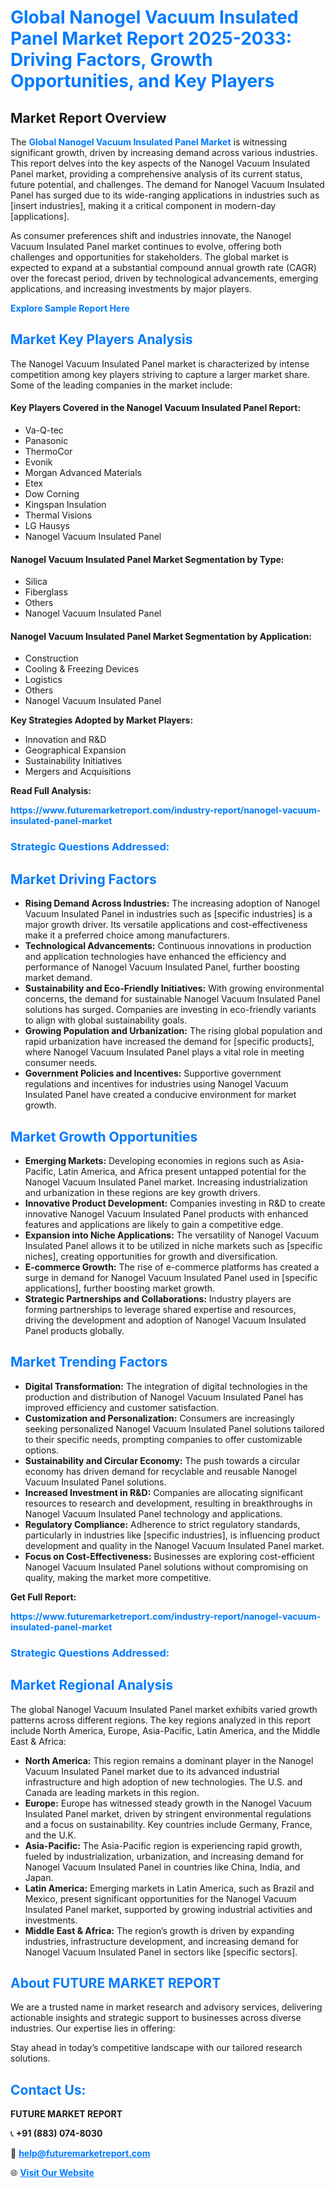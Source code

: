 <h1 style="color: #007BFF;">Global Nanogel Vacuum Insulated Panel Market Report 2025-2033: Driving Factors, Growth Opportunities, and Key Players</h1>

<section id="overview">
<h2>Market Report Overview</h2>
<p>The <a href="https://www.futuremarketreport.com/industry-report/nanogel-vacuum-insulated-panel-market" style="color: #007BFF; text-decoration: none;"><strong>Global Nanogel Vacuum Insulated Panel Market</strong></a> is witnessing significant growth, driven by increasing demand across various industries. This report delves into the key aspects of the Nanogel Vacuum Insulated Panel market, providing a comprehensive analysis of its current status, future potential, and challenges. The demand for Nanogel Vacuum Insulated Panel has surged due to its wide-ranging applications in industries such as [insert industries], making it a critical component in modern-day [applications].</p>
<p>As consumer preferences shift and industries innovate, the Nanogel Vacuum Insulated Panel market continues to evolve, offering both challenges and opportunities for stakeholders. The global market is expected to expand at a substantial compound annual growth rate (CAGR) over the forecast period, driven by technological advancements, emerging applications, and increasing investments by major players.</p>
</section>

<section id="overview">
<p><a href="https://www.futuremarketreport.com/request-sample/reportId=107244" style="color: #007BFF; text-decoration: none;"><strong>Explore Sample Report Here</strong></a></p>
</section>

<section id="key-players">
<h2 style="color: #007BFF;">Market Key Players Analysis</h2>
<p>The Nanogel Vacuum Insulated Panel market is characterized by intense competition among key players striving to capture a larger market share. Some of the leading companies in the market include:</p>
<h4>Key Players Covered in the Nanogel Vacuum Insulated Panel Report:</h4>
<ul><li>Va-Q-tec</li><li>Panasonic</li><li>ThermoCor</li><li>Evonik</li><li>Morgan Advanced Materials</li><li>Etex</li><li>Dow Corning</li><li>Kingspan Insulation</li><li>Thermal Visions</li><li>LG Hausys</li><li>Nanogel Vacuum Insulated Panel</li></ul>
<h4>Nanogel Vacuum Insulated Panel Market Segmentation by Type:</h4>
<ul><li>Silica</li><li>Fiberglass</li><li>Others</li><li>Nanogel Vacuum Insulated Panel</li></ul>

<h4>Nanogel Vacuum Insulated Panel Market Segmentation by Application:</h4>
<ul><li>Construction</li><li>Cooling &amp; Freezing Devices</li><li>Logistics</li><li>Others</li><li>Nanogel Vacuum Insulated Panel</li></ul>
<p><strong>Key Strategies Adopted by Market Players:</strong></p>
<ul>
<li>Innovation and R&D</li>
<li>Geographical Expansion</li>
<li>Sustainability Initiatives</li>
<li>Mergers and Acquisitions</li>
</ul>
</section>

<section>
<p><strong>Read Full Analysis: </strong></p><a href="https://www.futuremarketreport.com/industry-report/nanogel-vacuum-insulated-panel-market" style="color: #007BFF; text-decoration: none;"><strong>https://www.futuremarketreport.com/industry-report/nanogel-vacuum-insulated-panel-market</strong></a>
<h3 style="color: #007BFF;">Strategic Questions Addressed:</h3>
</section>

<section id="driving-factors">
<h2 style="color: #007BFF;">Market Driving Factors</h2>
<ul>
<li><strong>Rising Demand Across Industries:</strong> The increasing adoption of Nanogel Vacuum Insulated Panel in industries such as [specific industries] is a major growth driver. Its versatile applications and cost-effectiveness make it a preferred choice among manufacturers.</li>
<li><strong>Technological Advancements:</strong> Continuous innovations in production and application technologies have enhanced the efficiency and performance of Nanogel Vacuum Insulated Panel, further boosting market demand.</li>
<li><strong>Sustainability and Eco-Friendly Initiatives:</strong> With growing environmental concerns, the demand for sustainable Nanogel Vacuum Insulated Panel solutions has surged. Companies are investing in eco-friendly variants to align with global sustainability goals.</li>
<li><strong>Growing Population and Urbanization:</strong> The rising global population and rapid urbanization have increased the demand for [specific products], where Nanogel Vacuum Insulated Panel plays a vital role in meeting consumer needs.</li>
<li><strong>Government Policies and Incentives:</strong> Supportive government regulations and incentives for industries using Nanogel Vacuum Insulated Panel have created a conducive environment for market growth.</li>
</ul>
</section>

<section id="growth-opportunities">
<h2 style="color: #007BFF;">Market Growth Opportunities</h2>
<ul>
<li><strong>Emerging Markets:</strong> Developing economies in regions such as Asia-Pacific, Latin America, and Africa present untapped potential for the Nanogel Vacuum Insulated Panel market. Increasing industrialization and urbanization in these regions are key growth drivers.</li>
<li><strong>Innovative Product Development:</strong> Companies investing in R&D to create innovative Nanogel Vacuum Insulated Panel products with enhanced features and applications are likely to gain a competitive edge.</li>
<li><strong>Expansion into Niche Applications:</strong> The versatility of Nanogel Vacuum Insulated Panel allows it to be utilized in niche markets such as [specific niches], creating opportunities for growth and diversification.</li>
<li><strong>E-commerce Growth:</strong> The rise of e-commerce platforms has created a surge in demand for Nanogel Vacuum Insulated Panel used in [specific applications], further boosting market growth.</li>
<li><strong>Strategic Partnerships and Collaborations:</strong> Industry players are forming partnerships to leverage shared expertise and resources, driving the development and adoption of Nanogel Vacuum Insulated Panel products globally.</li>
</ul>
</section>

<section id="trending-factors">
<h2 style="color: #007BFF;">Market Trending Factors</h2>
<ul>
<li><strong>Digital Transformation:</strong> The integration of digital technologies in the production and distribution of Nanogel Vacuum Insulated Panel has improved efficiency and customer satisfaction.</li>
<li><strong>Customization and Personalization:</strong> Consumers are increasingly seeking personalized Nanogel Vacuum Insulated Panel solutions tailored to their specific needs, prompting companies to offer customizable options.</li>
<li><strong>Sustainability and Circular Economy:</strong> The push towards a circular economy has driven demand for recyclable and reusable Nanogel Vacuum Insulated Panel solutions.</li>
<li><strong>Increased Investment in R&D:</strong> Companies are allocating significant resources to research and development, resulting in breakthroughs in Nanogel Vacuum Insulated Panel technology and applications.</li>
<li><strong>Regulatory Compliance:</strong> Adherence to strict regulatory standards, particularly in industries like [specific industries], is influencing product development and quality in the Nanogel Vacuum Insulated Panel market.</li>
<li><strong>Focus on Cost-Effectiveness:</strong> Businesses are exploring cost-efficient Nanogel Vacuum Insulated Panel solutions without compromising on quality, making the market more competitive.</li>
</ul>
</section>

<section>
<p><strong>Get Full Report: </strong></p><a href="https://www.futuremarketreport.com/industry-report/nanogel-vacuum-insulated-panel-market" style="color: #007BFF; text-decoration: none;"><strong>https://www.futuremarketreport.com/industry-report/nanogel-vacuum-insulated-panel-market</strong></a>
<h3 style="color: #007BFF;">Strategic Questions Addressed:</h3>
</section>


<section id="regional-analysis">
<h2 style="color: #007BFF;">Market Regional Analysis</h2>
<p>The global Nanogel Vacuum Insulated Panel market exhibits varied growth patterns across different regions. The key regions analyzed in this report include North America, Europe, Asia-Pacific, Latin America, and the Middle East & Africa:</p>
<ul>
<li><strong>North America:</strong> This region remains a dominant player in the Nanogel Vacuum Insulated Panel market due to its advanced industrial infrastructure and high adoption of new technologies. The U.S. and Canada are leading markets in this region.</li>
<li><strong>Europe:</strong> Europe has witnessed steady growth in the Nanogel Vacuum Insulated Panel market, driven by stringent environmental regulations and a focus on sustainability. Key countries include Germany, France, and the U.K.</li>
<li><strong>Asia-Pacific:</strong> The Asia-Pacific region is experiencing rapid growth, fueled by industrialization, urbanization, and increasing demand for Nanogel Vacuum Insulated Panel in countries like China, India, and Japan.</li>
<li><strong>Latin America:</strong> Emerging markets in Latin America, such as Brazil and Mexico, present significant opportunities for the Nanogel Vacuum Insulated Panel market, supported by growing industrial activities and investments.</li>
<li><strong>Middle East & Africa:</strong> The region’s growth is driven by expanding industries, infrastructure development, and increasing demand for Nanogel Vacuum Insulated Panel in sectors like [specific sectors].</li>
</ul>
</section>

<footer>
<h2 style="color: #007BFF;">About FUTURE MARKET REPORT</h2>
<p>We are a trusted name in market research and advisory services, delivering actionable insights and strategic support to businesses across diverse industries. Our expertise lies in offering:</p>

<p>Stay ahead in today’s competitive landscape with our tailored research solutions.</p>

<h2 style="color: #007BFF;">Contact Us:</h2>
<p><strong>FUTURE MARKET REPORT</strong></p>
<p>📞 <strong>+91 (883) 074-8030</strong></p>
<p>📧 <strong><a href="mailto:help@futuremarketreport.com" style="color: #007BFF;">help@futuremarketreport.com</a></strong></p>
<p>🌐 <strong><a href="https://www.futuremarketreport.com/" style="color: #007BFF;">Visit Our Website</a></strong></p>
</footer>
